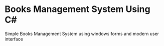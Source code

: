# Books Management System Using C#
Simple Books Management System using windows forms and modern user interface
